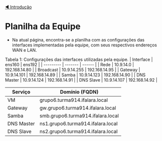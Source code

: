 [◀️ Introdução](https://github.com/pedrohenriquee8/projetofinal-grupo6-914)

# Planilha da Equipe

- Na atual página, encontra-se a planilha com as configurações das interfaces implementadas pela equipe, com seus respectivos endereços WAN e LAN.

Tabela 1: Configurações das interfaces utilizadas pela equipe.
| Interface | ens160  | ens192 |
| --------- | ------- | ------ |
| Rede | 10.9.14.0 | 192.168.14.80 |
| Broadcast | 10.9.14.255 | 192.168.14.95 |
| Gateway | 10.9.14.101 | 192.168.14.89 |
| Samba | 10.9.14.123 | 192.168.14.90 |
| DNS Master | 10.9.14.124 | 192.168.14.91 |
| DNS Slave | 10.9.14.107 | 192.168.14.92 |

| Serviço | Domínio (FQDN) |
| ------- | -------------- |
| VM | grupo6.turma914.ifalara.local |
| Gateway | gw.grupo6.turma914.ifalara.local |
| Samba | smb.grupo6.turma914.ifalara.local |
| DNS Master | ns1.grupo6.turma914.ifalara.local |
| DNS Slave | ns2.grupo6.turma914.ifalara.local |


